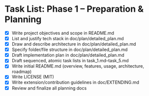 # Task List: Phase 1 – Preparation & Planning

- [x] Write project objectives and scope in README.md
- [x] List and justify tech stack in doc/plan/detailed_plan.md
- [x] Draw and describe architecture in doc/plan/detailed_plan.md
- [x] Specify folder/file structure in doc/plan/detailed_plan.md
- [x] Draft implementation plan in doc/plan/detailed_plan.md
- [x] Draft sequenced, atomic task lists in task_1.md–task_5.md
- [x] Write initial README.md (overview, features, usage, architecture, roadmap)
- [x] Write LICENSE (MIT)
- [x] Write extension/contribution guidelines in doc/EXTENDING.md
- [x] Review and finalize all planning docs
